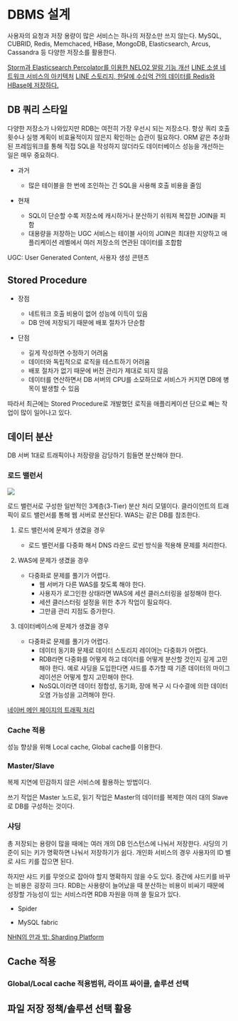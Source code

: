 # DBMS 설계

사용자의 요청과 저장 용량이 많은 서비스는 하나의 저장소만 쓰지 않는다. MySQL, CUBRID, Redis, Memchaced, HBase, MongoDB, Elasticsearch, Arcus, Cassandra 등 다양한 저장소를 활용한다.

[Storm과 Elasticsearch Percolator를 이용한 NELO2 알람 기능 개선](https://d2.naver.com/helloworld/1044388)
[LINE 소셜 네트워크 서비스의 아키텍처](https://d2.naver.com/helloworld/809802)
[LINE 스토리지, 한달에 수십억 건의 데이터를 Redis와 HBase에 저장하다.](https://charsyam.wordpress.com/2012/04/29/발-번역-line-스토리지-한달에-수십억-건의-데이터를-redis와/)

## DB 쿼리 스타일

다양한 저장소가 나와있지만 RDB는 여전히 가장 우선시 되는 저장소다. 항상 쿼리 호출 횟수나 실행 계획이 비효율적이지 않은지 확인하는 습관이 필요하다. ORM 같은 추상화된 프레임워크를 통해 직접 SQL을 작성하지 않더라도 데이터베이스 성능을 개선하는 일은 매우 중요하다.

- 과거
    - 많은 테이블을 한 번에 조인하는 긴 SQL을 사용해 호출 비용을 줄임
    
- 현재
    - SQL이 단순할 수록 저장소에 캐시하거나 분산하기 쉬워져 복잡한 JOIN을 피함
    - 대용량을 저장하는 UGC 서비스는 테이블 사이의 JOIN은 최대한 지양하고 애플리케이션 레벨에서 여러 저장소의 연관된 데이터를 조합함

UGC: User Generated Content, 사용자 생성 콘텐츠

## Stored Procedure

- 장점
    - 네트워크 호출 비용이 없어 성능에 이득이 있음
    - DB 안에 저장되기 때문에 배포 절차가 단순함

- 단점
    - 길게 작성하면 수정하기 어려움
    - 데이터와 독립적으로 로직을 테스트하기 어려움
    - 배포 절차가 없기 때문에 버전 관리가 제대로 되지 않음
    - 데이터를 연산하면서 DB 서버의 CPU를 소모하므로 서비스가 커지면 DB에 병목이 발생할 수 있음

따라서 최근에는 Stored Procedure로 개발했던 로직을 애플리케이션 단으로 빼는 작업이 많이 일어나고 있다.

## 데이터 분산

DB 서버 1대로 트래픽이나 저장량을 감당하기 힘들면 분산해야 한다.

### 로드 밸런서

![](../../.gitbook/assets/interview/database)

로드 밸런서로 구성한 일반적인 3계층(3-Tier) 분산 처리 모델이다. 클라이언트의 트래픽이 로드 밸런서를 통해 웹 서버로 분산된다. WAS는 같은 DB를 참조한다.

1. 로드 밸런서에 문제가 생겼을 경우
    - 로드 밸런서를 다중화 해서 DNS 라운드 로빈 방식을 적용해 문제를 처리한다.
    
2. WAS에 문제가 생겼을 경우
    - 다중화로 문제를 풀기가 어렵다.
        - 웹 서버가 다른 WAS를 찾도록 해야 한다.
        - 사용자가 로그인한 상태라면 WAS에 세션 클러스터링을 설정해야 한다.
        - 세션 클러스터링 설정을 위한 추가 작업이 필요하다.
        - 그만큼 관리 지점도 증가한다.
        
3. 데이터베이스에 문제가 생겼을 경우
    - 다중화로 문제를 풀기가 어렵다.
        - 데이터 동기화 문제로 데이터 스토리지 레이어는 다중화가 어렵다.
        - RDB라면 다중화를 어떻게 하고 데이터를 어떻게 분산할 것인지 깊게 고민해야 한다. 예로 샤딩을 도입한다면 샤드를 추가할 때 기존 데이터의 마이그레이션은 어떻게 할지 고민해야 한다.
        - NoSQL이라면 데이터 정합성, 동기화, 장애 복구 시 다수결에 의한 데이터 오염 가능성을 고려해야 한다.
        

[네이버 메인 페이지의 트래픽 처리](https://d2.naver.com/helloworld/6070967)


### Cache 적용

성능 향상을 위해 Local cache, Global cache를 이용한다.

### Master/Slave

복제 지연에 민감하지 않은 서비스에 활용하는 방법이다.

쓰기 작업은 Master 노드로, 읽기 작업은 Master의 데이터를 복제한 여러 대의 Slave로 DB를 구성하는 것이다.

### 샤딩

총 저장되는 용량이 많을 때에는 여러 개의 DB 인스턴스에 나눠서 저장한다. 샤딩의 기준이 되는 키가 명확하면 나눠서 저장하기가 쉽다. 개인화 서비스의 경우 사용자의 ID 별로 샤드 키를 잡으면 된다.

하지만 샤드 키를 무엇으로 잡아야 할지 명확하지 않을 수도 있다. 중간에 샤드키를 바꾸는 비용은 굉장히 크다. RDB는 사용량이 늘어났을 때 분산하는 비용이 비싸기 때문에 성장할 가능성이 있는 서비스라면 RDB 자원을 아껴 쓸 필요가 있다.

- Spider

- MySQL fabric

[NHN의 안과 밖: Sharding Platform](https://d2.naver.com/helloworld/14822)





## Cache 적용
### Global/Local cache 적용범위, 라이프 싸이클, 솔루션 선택

## 파일 저장 정책/솔루션 선택 활용